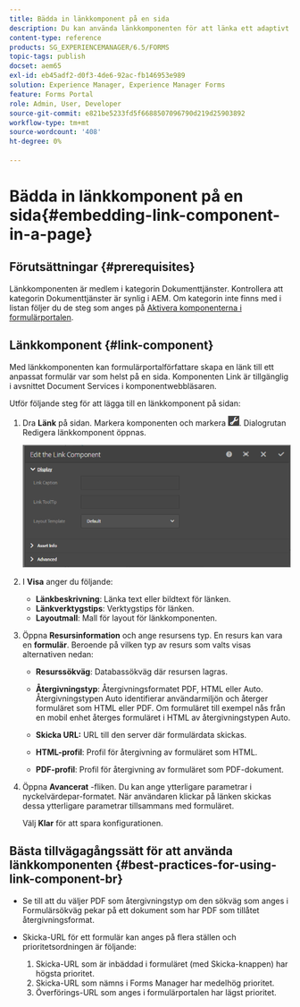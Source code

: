 ```yaml
---
title: Bädda in länkkomponent på en sida
description: Du kan använda länkkomponenten för att länka ett adaptivt dokument eller ett adaptivt formulär från en sida.
content-type: reference
products: SG_EXPERIENCEMANAGER/6.5/FORMS
topic-tags: publish
docset: aem65
exl-id: eb45adf2-d0f3-4de6-92ac-fb146953e989
solution: Experience Manager, Experience Manager Forms
feature: Forms Portal
role: Admin, User, Developer
source-git-commit: e821be5233fd5f6688507096790d219d25903892
workflow-type: tm+mt
source-wordcount: '408'
ht-degree: 0%

---
```


# Bädda in länkkomponent på en sida{#embedding-link-component-in-a-page}

## Förutsättningar {#prerequisites}

Länkkomponenten är medlem i kategorin Dokumenttjänster. Kontrollera att kategorin Dokumenttjänster är synlig i AEM. Om kategorin inte finns med i listan följer du de steg som anges på [Aktivera komponenterna i formulärportalen](/help/forms/using/enabling-forms-portal-components.md).

## Länkkomponent {#link-component}

Med länkkomponenten kan formulärportalförfattare skapa en länk till ett anpassat formulär var som helst på en sida. Komponenten Link är tillgänglig i avsnittet Document Services i komponentwebbläsaren.

Utför följande steg för att lägga till en länkkomponent på sidan:

1. Dra **Länk** på sidan. Markera komponenten och markera ![cmppr](assets/cmppr.png). Dialogrutan Redigera länkkomponent öppnas.

   ![edit-link-component](assets/edit-link-component.png)

1. I **Visa** anger du följande:

   * **Länkbeskrivning**: Länka text eller bildtext för länken.
   * **Länkverktygstips**: Verktygstips för länken.
   * **Layoutmall**: Mall för layout för länkkomponenten.

1. Öppna **Resursinformation** och ange resursens typ. En resurs kan vara en **formulär**. Beroende på vilken typ av resurs som valts visas alternativen nedan:

   * **Resurssökväg**: Databassökväg där resursen lagras.

   * **Återgivningstyp**: Återgivningsformatet PDF, HTML eller Auto. Återgivningstypen Auto identifierar användarmiljön och återger formuläret som HTML eller PDF. Om formuläret till exempel nås från en mobil enhet återges formuläret i HTML av återgivningstypen Auto.
   * **Skicka URL:**  URL till den server där formulärdata skickas.
   * **HTML-profil**: Profil för återgivning av formuläret som HTML.
   * **PDF-profil**: Profil för återgivning av formuläret som PDF-dokument.

1. Öppna **Avancerat** -fliken. Du kan ange ytterligare parametrar i nyckelvärdepar-formatet. När användaren klickar på länken skickas dessa ytterligare parametrar tillsammans med formuläret.

   Välj **Klar** för att spara konfigurationen.

## Bästa tillvägagångssätt för att använda länkkomponenten {#best-practices-for-using-link-component-br}

* Se till att du väljer PDF som återgivningstyp om den sökväg som anges i Formulärsökväg pekar på ett dokument som har PDF som tillåtet återgivningsformat.
* Skicka-URL för ett formulär kan anges på flera ställen och prioritetsordningen är följande:

   1. Skicka-URL som är inbäddad i formuläret (med Skicka-knappen) har högsta prioritet.
   1. Skicka-URL som nämns i Forms Manager har medelhög prioritet.
   1. Överförings-URL som anges i formulärportalen har lägst prioritet.
